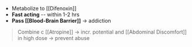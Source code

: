 - Metabolize to [[Difenoxin]]
- **Fast acting** -- within 1-2 hrs
- **Pass [[Blood-Brain Barrier]]** -> addiction
> Combine c [[Atropine]] -> incr. potential and [[Abdominal Discomfort]] in high dose -> prevent abuse